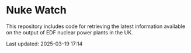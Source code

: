 # Nuke Watch

This repository includes code for retrieving the latest information available on the output of EDF nuclear power plants in the UK.

Last updated: 2025-03-19 17:14